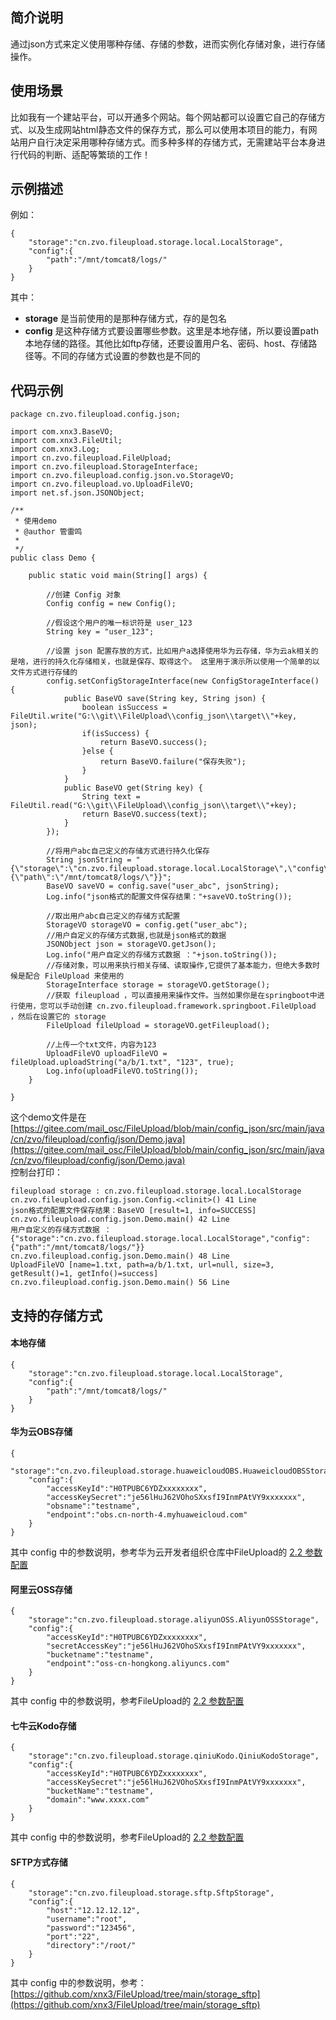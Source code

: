 ## 简介说明
通过json方式来定义使用哪种存储、存储的参数，进而实例化存储对象，进行存储操作。  

## 使用场景
比如我有一个建站平台，可以开通多个网站。每个网站都可以设置它自己的存储方式、以及生成网站html静态文件的保存方式，那么可以使用本项目的能力，有网站用户自行决定采用哪种存储方式。而多种多样的存储方式，无需建站平台本身进行代码的判断、适配等繁琐的工作！

## 示例描述
例如：  

````
{
    "storage":"cn.zvo.fileupload.storage.local.LocalStorage",
    "config":{
        "path":"/mnt/tomcat8/logs/"
    }
}
````
其中：
* **storage** 是当前使用的是那种存储方式，存的是包名
* **config** 是这种存储方式要设置哪些参数。这里是本地存储，所以要设置path本地存储的路径。其他比如ftp存储，还要设置用户名、密码、host、存储路径等。不同的存储方式设置的参数也是不同的

## 代码示例

````
package cn.zvo.fileupload.config.json;

import com.xnx3.BaseVO;
import com.xnx3.FileUtil;
import com.xnx3.Log;
import cn.zvo.fileupload.FileUpload;
import cn.zvo.fileupload.StorageInterface;
import cn.zvo.fileupload.config.json.vo.StorageVO;
import cn.zvo.fileupload.vo.UploadFileVO;
import net.sf.json.JSONObject;

/**
 * 使用demo
 * @author 管雷鸣
 *
 */
public class Demo {
	
	public static void main(String[] args) {
		
		//创建 Config 对象
		Config config = new Config();
		
		//假设这个用户的唯一标识符是 user_123
		String key = "user_123";
		
		//设置 json 配置存放的方式，比如用户a选择使用华为云存储，华为云ak相关的是啥，进行的持久化存储相关，也就是保存、取得这个。 这里用于演示所以使用一个简单的以文件方式进行存储的
		config.setConfigStorageInterface(new ConfigStorageInterface() {
			public BaseVO save(String key, String json) {
				boolean isSuccess = FileUtil.write("G:\\git\\FileUpload\\config_json\\target\\"+key, json);
				if(isSuccess) {
					return BaseVO.success();
				}else {
					return BaseVO.failure("保存失败");
				}
			}
			public BaseVO get(String key) {
				String text = FileUtil.read("G:\\git\\FileUpload\\config_json\\target\\"+key);
				return BaseVO.success(text);
			}
		});
		
		//将用户abc自己定义的存储方式进行持久化保存
		String jsonString = "{\"storage\":\"cn.zvo.fileupload.storage.local.LocalStorage\",\"config\":{\"path\":\"/mnt/tomcat8/logs/\"}}";
		BaseVO saveVO = config.save("user_abc", jsonString);
		Log.info("json格式的配置文件保存结果："+saveVO.toString());
		
		//取出用户abc自己定义的存储方式配置
		StorageVO storageVO = config.get("user_abc");
		//用户自定义的存储方式数据,也就是json格式的数据
		JSONObject json = storageVO.getJson();
		Log.info("用户自定义的存储方式数据 ："+json.toString());
		//存储对象，可以用来执行相关存储、读取操作,它提供了基本能力，但绝大多数时候是配合 FileUpload 来使用的
		StorageInterface storage = storageVO.getStorage();
		//获取 fileupload ，可以直接用来操作文件。当然如果你是在springboot中进行使用，您可以手动创建 cn.zvo.fileupload.framework.springboot.FileUpload ，然后在设置它的 storage
		FileUpload fileUpload = storageVO.getFileupload();
		
		//上传一个txt文件，内容为123
		UploadFileVO uploadFileVO = fileUpload.uploadString("a/b/1.txt", "123", true);
		Log.info(uploadFileVO.toString());
	}
	
}

````

这个demo文件是在 [https://gitee.com/mail_osc/FileUpload/blob/main/config_json/src/main/java/cn/zvo/fileupload/config/json/Demo.java](https://gitee.com/mail_osc/FileUpload/blob/main/config_json/src/main/java/cn/zvo/fileupload/config/json/Demo.java)  
控制台打印：

````
fileupload storage : cn.zvo.fileupload.storage.local.LocalStorage 	 cn.zvo.fileupload.config.json.Config.<clinit>() 41 Line
json格式的配置文件保存结果：BaseVO [result=1, info=SUCCESS] 	 cn.zvo.fileupload.config.json.Demo.main() 42 Line
用户自定义的存储方式数据 ：{"storage":"cn.zvo.fileupload.storage.local.LocalStorage","config":{"path":"/mnt/tomcat8/logs/"}} 	 cn.zvo.fileupload.config.json.Demo.main() 48 Line
UploadFileVO [name=1.txt, path=a/b/1.txt, url=null, size=3, getResult()=1, getInfo()=success] 	 cn.zvo.fileupload.config.json.Demo.main() 56 Line

````

## 支持的存储方式
#### 本地存储
````
{
    "storage":"cn.zvo.fileupload.storage.local.LocalStorage",
    "config":{
        "path":"/mnt/tomcat8/logs/"
    }
}
````

#### 华为云OBS存储

````
{
    "storage":"cn.zvo.fileupload.storage.huaweicloudOBS.HuaweicloudOBSStorage",
    "config":{
        "accessKeyId":"H0TPUBC6YDZxxxxxxxx",
        "accessKeySecret":"je56lHuJ62VOhoSXxsfI9InmPAtVY9xxxxxxx",
        "obsname":"testname",
        "endpoint":"obs.cn-north-4.myhuaweicloud.com"
    }
}
````
其中 config 中的参数说明，参考华为云开发者组织仓库中FileUpload的 [2.2 参数配置](https://gitee.com/HuaweiCloudDeveloper/file-upload#22-%E5%8F%82%E6%95%B0%E9%85%8D%E7%BD%AE)

#### 阿里云OSS存储
````
{
    "storage":"cn.zvo.fileupload.storage.aliyunOSS.AliyunOSSStorage",
    "config":{
        "accessKeyId":"H0TPUBC6YDZxxxxxxxx",
        "secretAccessKey":"je56lHuJ62VOhoSXxsfI9InmPAtVY9xxxxxxx",
        "bucketname":"testname",
        "endpoint":"oss-cn-hongkong.aliyuncs.com"
    }
}
````
其中 config 中的参数说明，参考FileUpload的 [2.2 参数配置](https://gitee.com/mail_osc/FileUpload/tree/main/storage_aliyunOSS#22-%E4%BB%A3%E7%A0%81%E4%B8%AD%E4%BD%BF%E7%94%A8)

#### 七牛云Kodo存储
````
{
    "storage":"cn.zvo.fileupload.storage.qiniuKodo.QiniuKodoStorage",
    "config":{
        "accessKeyId":"H0TPUBC6YDZxxxxxxxx",
        "accessKeySecret":"je56lHuJ62VOhoSXxsfI9InmPAtVY9xxxxxxx",
        "bucketName":"testname",
        "domain":"www.xxxx.com"
    }
}
````
其中 config 中的参数说明，参考FileUpload的 [2.2 参数配置](https://github.com/xnx3/fileupload-storage-qiniucloudKodo#22-%E5%8F%82%E6%95%B0%E9%85%8D%E7%BD%AE)

#### SFTP方式存储

````
{
    "storage":"cn.zvo.fileupload.storage.sftp.SftpStorage",
    "config":{
        "host":"12.12.12.12",
        "username":"root",
        "password":"123456",
        "port":"22",
        "directory":"/root/"
    }
}
````
其中 config 中的参数说明，参考： 
[https://github.com/xnx3/FileUpload/tree/main/storage_sftp](https://github.com/xnx3/FileUpload/tree/main/storage_sftp)